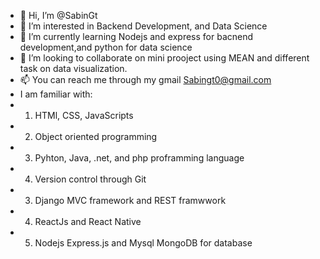 - 👋 Hi, I’m @SabinGt
- 👀 I’m interested in Backend Development, and Data Science 
- 🌱 I’m currently learning Nodejs and express for bacnend development,and python for data science 
- 💞️ I’m looking to collaborate on mini prooject using MEAN and different task on data visualization.
- 📫 You can reach me through my gmail Sabingt0@gmail.com
- I am familiar with:
- 1. HTMl, CSS, JavaScripts
- 2. Object oriented programming 
- 3. Pyhton, Java, .net, and php proframming language 
- 4. Version control through Git
- 3. Django MVC framework and REST framwwork 
- 4. ReactJs and React Native
- 5. Nodejs Express.js and Mysql MongoDB for database
<!---
SabinGt/SabinGt is a ✨ special ✨ repository because its `README.md` (this file) appears on your GitHub profile.
You can click the Preview link to take a look at your changes.
--->
